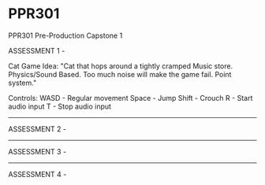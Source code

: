 # PPR301
PPR301 Pre-Production Capstone 1

ASSESSMENT 1 -

Cat Game Idea:
"Cat that hops around a tightly cramped Music store. Physics/Sound Based. Too much noise will make the game fail. Point system."

Controls:
WASD - Regular movement
Space - Jump
Shift - Crouch
R - Start audio input
T - Stop audio input

--------

ASSESSMENT 2 -

--------

ASSESSMENT 3 -

--------

ASSESSMENT 4 -


